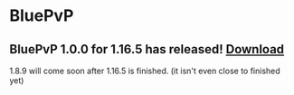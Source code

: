 # BluePvP

## BluePvP 1.0.0 for 1.16.5 has released! [Download](https://github.com/HypeCrazed/BluePvP/releases/tag/1.0.0-1.16.5)

1.8.9 will come soon after 1.16.5 is finished. (it isn't even close to finished yet)
